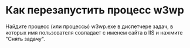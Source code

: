 # Как перезапустить процесс w3wp

Найдите процесс \(или процессы\) w3wp.exe в диспетчере задач, в которых имя пользователя совпадает с именем сайта в IIS и нажмите "Снять задачу".

